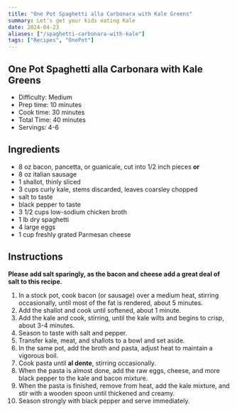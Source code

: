 ```yaml
---
title: "One Pot Spaghetti alla Carbonara with Kale Greens"
summary: Let's get your kids eating Kale
date: 2024-04-23
aliases: ["/spaghetti-carbonara-with-kale"]
tags: ["Recipes", "OnePot"]
---
```


## One Pot Spaghetti alla Carbonara with Kale Greens

- Difficulty: Medium
- Prep time: 10 minutes
- Cook time: 30 minutes
- Total Time: 40 minutes
- Servings: 4-6

## Ingredients

- 8 oz bacon, pancetta, or guanicale, cut into 1/2 inch pieces **or**
- 8 oz italian sausage
- 1 shallot, thinly sliced
- 3 cups curly kale, stems discarded, leaves coarsley chopped
- salt to taste
- black pepper to taste
- 3 1/2 cups low-sodium chicken broth
- 1 lb dry spaghetti
- 4 large eggs
- 1 cup freshly grated Parmesan cheese

## Instructions

**Please add salt sparingly, as the bacon and cheese add a great deal of salt to this recipe.**

1. In a stock pot, cook bacon (or sausage) over a medium heat, stirring occasionally, until most of the fat is rendered, about 5 minutes.
2. Add the shallot and cook until softened, about 1 minute.
3. Add the kale and cook, stirring, until the kale wilts and begins to crisp, about 3-4 minutes.
4. Season to taste with salt and pepper.
5. Transfer kale, meat, and shallots to a bowl and set aside.
6. In the same pot, add the broth and pasta, adjust heat to maintain a vigorous boil.
7. Cook pasta until **al dente**, stirring occasionally.
8. When the pasta is almost done, add the raw eggs, cheese, and more black pepper to the kale and bacon mixture.
9. When the pasta is finished, remove from heat, add the kale mixture, and stir with a wooden spoon until thickened and creamy.
10. Season strongly with black pepper and serve immediately.